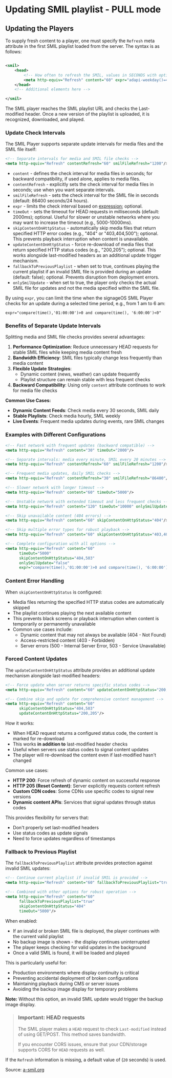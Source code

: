 # Updating SMIL playlist - PULL mode

## Updating the Players

To supply fresh content to a player, one must specify the `Refresh` meta attribute in the first SMIL playlist loaded
from the server. The syntax is as follows:

```xml

<smil>
    <head>
        <!-- How often to refresh the SMIL, values in SECONDS with optional expression and timeout -->
        <meta http-equiv="Refresh" content="60" expr="adapi-weekday()=4" timeOut="5000" onlySmilUpdate="true"/>
    </head>
    <!-- Additional elements here -->

</smil>
```

The SMIL player reaches the SMIL playlist URL and checks the Last-modified header. Once a new version of the playlist is
uploaded, it is recognized, downloaded, and played.

### Update Check Intervals

The SMIL Player supports separate update intervals for media files and the SMIL file itself:

```xml
<!-- Separate intervals for media and SMIL file checks -->
<meta http-equiv="Refresh" contentRefresh="60" smilFileRefresh="1200"/>
```

- `content` - defines the check interval for media files in seconds; for backward compatibility, if used alone, applies to media files.
- `contentRefresh` - explicitly sets the check interval for media files in seconds; use when you want separate intervals.
- `smilFileRefresh` - sets the check interval for the SMIL file in seconds (default: 86400 seconds/24 hours).
- `expr` - limits the check interval based on [expression](https://docs.signageos.io/hc/en-us/articles/4405241217810);
  optional.
- `timeOut` - sets the timeout for HEAD requests in milliseconds (default: 2000ms); optional. Useful for slower or unstable networks where you may want to increase the timeout (e.g., 5000-10000ms).
- `skipContentOnHttpStatus` - automatically skip media files that return specified HTTP error codes (e.g., "404" or "403,404,500"); optional. This prevents playback interruption when content is unavailable.
- `updateContentOnHttpStatus` - force re-download of media files that return specified HTTP status codes (e.g., "200,205"); optional. This works alongside last-modified headers as an additional update trigger mechanism.
- `fallbackToPreviousPlaylist` - when set to true, continues playing the current playlist if an invalid SMIL file is provided during an update (default: false); optional. Prevents disruption from deployment errors.
- `onlySmilUpdate` - when set to true, the player only checks the actual SMIL file for updates and not the media
  specified within the SMIL file.

By using `expr`, you can limit the time when the signageOS SMIL Player checks for an update during a selected time
period, e.g., from 1 am to 6 am:

`expr="compare(time(),'01:00:00')>0 and compare(time(), '6:00:00')<0"`

### Benefits of Separate Update Intervals

Splitting media and SMIL file checks provides several advantages:

1. **Performance Optimization**: Reduce unnecessary HEAD requests for stable SMIL files while keeping media content fresh
2. **Bandwidth Efficiency**: SMIL files typically change less frequently than media content
3. **Flexible Update Strategies**: 
   - Dynamic content (news, weather) can update frequently
   - Playlist structure can remain stable with less frequent checks
4. **Backward Compatibility**: Using only `content` attribute continues to work for media file checks

**Common Use Cases:**
- **Dynamic Content Feeds**: Check media every 30 seconds, SMIL daily
- **Stable Playlists**: Check media hourly, SMIL weekly
- **Live Events**: Frequent media updates during events, rare SMIL changes

### Examples with Different Configurations

```xml
<!-- Fast network with frequent updates (backward compatible) -->
<meta http-equiv="Refresh" content="30" timeOut="2000"/>

<!-- Separate intervals: media every minute, SMIL every 20 minutes -->
<meta http-equiv="Refresh" contentRefresh="60" smilFileRefresh="1200"/>

<!-- Frequent media updates, daily SMIL checks -->
<meta http-equiv="Refresh" contentRefresh="30" smilFileRefresh="86400"/>

<!-- Slower network with longer timeout -->
<meta http-equiv="Refresh" content="60" timeOut="5000"/>

<!-- Unstable network with extended timeout and less frequent checks -->
<meta http-equiv="Refresh" content="120" timeOut="10000" onlySmilUpdate="true"/>

<!-- Skip unavailable content (404 errors) -->
<meta http-equiv="Refresh" content="60" skipContentOnHttpStatus="404"/>

<!-- Skip multiple error types for robust playback -->
<meta http-equiv="Refresh" content="60" skipContentOnHttpStatus="403,404,500,503"/>

<!-- Complete configuration with all options -->
<meta http-equiv="Refresh" content="60" 
      timeOut="5000" 
      skipContentOnHttpStatus="404,503" 
      onlySmilUpdate="false"
      expr="compare(time(),'01:00:00')>0 and compare(time(), '6:00:00')<0"/>
```

### Content Error Handling

When `skipContentOnHttpStatus` is configured:
- Media files returning the specified HTTP status codes are automatically skipped
- The playlist continues playing the next available content
- This prevents black screens or playback interruption when content is temporarily or permanently unavailable
- Common use cases include:
  - Dynamic content that may not always be available (404 - Not Found)
  - Access-restricted content (403 - Forbidden)
  - Server errors (500 - Internal Server Error, 503 - Service Unavailable)

### Forced Content Updates

The `updateContentOnHttpStatus` attribute provides an additional update mechanism alongside last-modified headers:

```xml
<!-- Force update when server returns specific status codes -->
<meta http-equiv="Refresh" content="60" updateContentOnHttpStatus="200,205"/>

<!-- Combine skip and update for comprehensive content management -->
<meta http-equiv="Refresh" content="60" 
      skipContentOnHttpStatus="404,503"
      updateContentOnHttpStatus="200,205"/>
```

How it works:
- When HEAD request returns a configured status code, the content is marked for re-download
- This works **in addition to** last-modified header checks
- Useful when servers use status codes to signal content updates
- The player will re-download the content even if last-modified hasn't changed

Common use cases:
- **HTTP 200**: Force refresh of dynamic content on successful response
- **HTTP 205 (Reset Content)**: Server explicitly requests content refresh
- **Custom CDN codes**: Some CDNs use specific codes to signal new versions
- **Dynamic content APIs**: Services that signal updates through status codes

This provides flexibility for servers that:
- Don't properly set last-modified headers
- Use status codes as update signals
- Need to force updates regardless of timestamps

### Fallback to Previous Playlist

The `fallbackToPreviousPlaylist` attribute provides protection against invalid SMIL updates:

```xml
<!-- Continue current playlist if invalid SMIL is provided -->
<meta http-equiv="Refresh" content="60" fallbackToPreviousPlaylist="true"/>

<!-- Combined with other options for robust operation -->
<meta http-equiv="Refresh" content="60" 
      fallbackToPreviousPlaylist="true"
      skipContentOnHttpStatus="404"
      timeOut="5000"/>
```

When enabled:
- If an invalid or broken SMIL file is deployed, the player continues with the current valid playlist
- No backup image is shown - the display continues uninterrupted
- The player keeps checking for valid updates in the background
- Once a valid SMIL is found, it will be loaded and played

This is particularly useful for:
- Production environments where display continuity is critical
- Preventing accidental deployment of broken configurations
- Maintaining playback during CMS or server issues
- Avoiding the backup image display for temporary problems

**Note:** Without this option, an invalid SMIL update would trigger the backup image display.

> ### Important: HEAD requests
>The SMIL player makes a `HEAD` request to check `Last-modified` instead of using GET/POST. This method saves bandwidth.
>
> If you encounter CORS issues, ensure that your CDN/storage supports CORS for `HEAD` requests as well.

If the `Refresh` information is missing, a default value of (`20` seconds) is used.

Source: [a-smil.org](https://www.a-smil.org/index.php/Main_Page)
